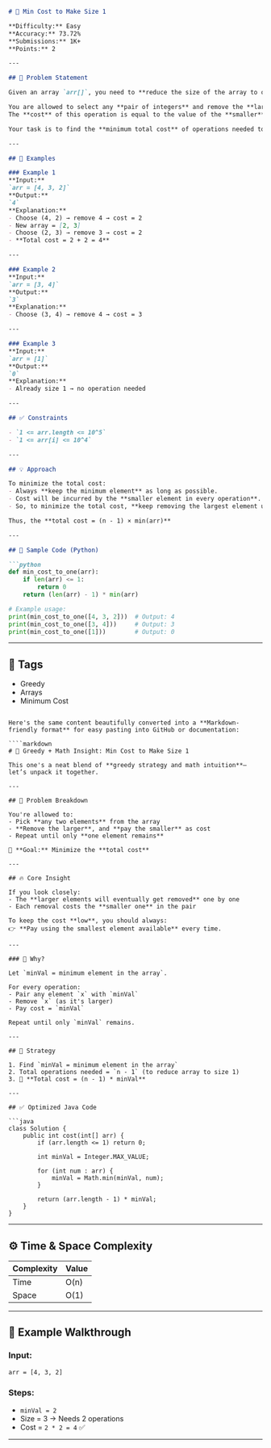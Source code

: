 

````markdown
# 🧮 Min Cost to Make Size 1

**Difficulty:** Easy  
**Accuracy:** 73.72%  
**Submissions:** 1K+  
**Points:** 2  

---

## 📘 Problem Statement

Given an array `arr[]`, you need to **reduce the size of the array to one**.  

You are allowed to select any **pair of integers** and remove the **larger** one. This operation decreases the array size by 1.  
The **cost** of this operation is equal to the value of the **smaller** integer in the pair.

Your task is to find the **minimum total cost** of operations needed to reduce the array into a single element.

---

## 🧩 Examples

### Example 1
**Input:**  
`arr = [4, 3, 2]`  
**Output:**  
`4`  
**Explanation:**  
- Choose (4, 2) → remove 4 → cost = 2  
- New array = [2, 3]  
- Choose (2, 3) → remove 3 → cost = 2  
- **Total cost = 2 + 2 = 4**

---

### Example 2
**Input:**  
`arr = [3, 4]`  
**Output:**  
`3`  
**Explanation:**  
- Choose (3, 4) → remove 4 → cost = 3

---

### Example 3
**Input:**  
`arr = [1]`  
**Output:**  
`0`  
**Explanation:**  
- Already size 1 → no operation needed

---

## ✅ Constraints

- `1 <= arr.length <= 10^5`  
- `1 <= arr[i] <= 10^4`

---

## 💡 Approach

To minimize the total cost:
- Always **keep the minimum element** as long as possible.
- Cost will be incurred by the **smaller element in every operation**.
- So, to minimize the total cost, **keep removing the largest element using the smallest element**.

Thus, the **total cost = (n - 1) × min(arr)**

---

## 🧪 Sample Code (Python)

```python
def min_cost_to_one(arr):
    if len(arr) <= 1:
        return 0
    return (len(arr) - 1) * min(arr)

# Example usage:
print(min_cost_to_one([4, 3, 2]))  # Output: 4
print(min_cost_to_one([3, 4]))     # Output: 3
print(min_cost_to_one([1]))        # Output: 0
````

---

## 📁 Tags

* Greedy
* Arrays
* Minimum Cost

```

Here's the same content beautifully converted into a **Markdown-friendly format** for easy pasting into GitHub or documentation:

````markdown
# 🧠 Greedy + Math Insight: Min Cost to Make Size 1

This one's a neat blend of **greedy strategy and math intuition**—let’s unpack it together.

---

## 🧩 Problem Breakdown

You're allowed to:
- Pick **any two elements** from the array
- **Remove the larger**, and **pay the smaller** as cost
- Repeat until only **one element remains**

🎯 **Goal:** Minimize the **total cost**

---

## 🔥 Core Insight

If you look closely:
- The **larger elements will eventually get removed** one by one
- Each removal costs the **smaller one** in the pair

To keep the cost **low**, you should always:
👉 **Pay using the smallest element available** every time.

---

### 🤔 Why?

Let `minVal = minimum element in the array`.

For every operation:
- Pair any element `x` with `minVal`
- Remove `x` (as it's larger)
- Pay cost = `minVal`

Repeat until only `minVal` remains.

---

## 🧠 Strategy

1. Find `minVal = minimum element in the array`
2. Total operations needed = `n - 1` (to reduce array to size 1)
3. 🧾 **Total cost = (n - 1) * minVal**

---

## ✅ Optimized Java Code

```java
class Solution {
    public int cost(int[] arr) {
        if (arr.length <= 1) return 0;

        int minVal = Integer.MAX_VALUE;

        for (int num : arr) {
            minVal = Math.min(minVal, num);
        }

        return (arr.length - 1) * minVal;
    }
}
````

---

## ⚙️ Time & Space Complexity

| Complexity | Value |
| ---------- | ----- |
| Time       | O(n)  |
| Space      | O(1)  |

---

## 🧪 Example Walkthrough

### Input:

`arr = [4, 3, 2]`

### Steps:

* `minVal = 2`
* Size = 3 → Needs 2 operations
* Cost = `2 * 2 = 4` ✅

---




